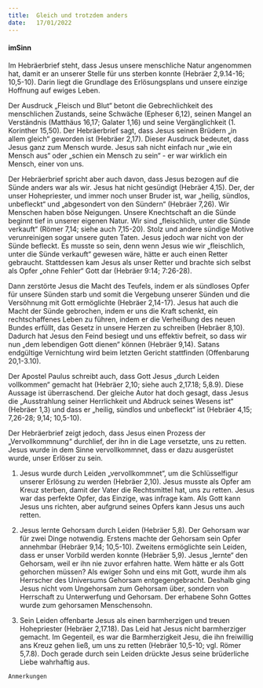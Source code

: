 ```yaml
---
title:  Gleich und trotzdem anders
date:   17/01/2022
---
```


#### imSinn

Im Hebräerbrief steht, dass Jesus unsere menschliche Natur angenommen hat, damit er an unserer Stelle für uns sterben konnte (Hebräer 2,9.14-16; 10,5-10). Darin liegt die Grundlage des Erlösungsplans und unsere einzige Hoffnung auf ewiges Leben.

Der Ausdruck „Fleisch und Blut“ betont die Gebrechlichkeit des menschlichen Zustands, seine Schwäche (Epheser 6,12), seinen Mangel an Verständnis (Matthäus 16,17; Galater 1,16) und seine Vergänglichkeit (1. Korinther 15,50). Der Hebräerbrief sagt, dass Jesus seinen Brüdern „in allem gleich“ geworden ist (Hebräer 2,17). Dieser Ausdruck bedeutet, dass Jesus ganz zum Mensch wurde. Jesus sah nicht einfach nur „wie ein Mensch aus“ oder „schien ein Mensch zu sein“ - er war wirklich ein Mensch, einer von uns.

Der Hebräerbrief spricht aber auch davon, dass Jesus bezogen auf die Sünde anders war als wir. Jesus hat nicht gesündigt (Hebräer 4,15). Der, der unser Hohepriester, und immer noch unser Bruder ist, war „heilig, sündlos, unbefleckt“ und „abgesondert von den Sündern“ (Hebräer 7,26). Wir Menschen haben böse Neigungen. Unsere Knechtschaft an die Sünde beginnt tief in unserer eigenen Natur. Wir sind „fleischlich, unter die Sünde verkauft“ (Römer 7,14; siehe auch 7,15-20). Stolz und andere sündige Motive verunreinigen sogar unsere guten Taten. Jesus jedoch war nicht von der Sünde befleckt. Es musste so sein, denn wenn Jesus wie wir „fleischlich, unter die Sünde verkauft“ gewesen wäre, hätte er auch einen Retter gebraucht. Stattdessen kam Jesus als unser Retter und brachte sich selbst als Opfer „ohne Fehler“ Gott dar (Hebräer 9:14; 7:26-28).

Dann zerstörte Jesus die Macht des Teufels, indem er als sündloses Opfer für unsere Sünden starb und somit die Vergebung unserer Sünden und die Versöhnung mit Gott ermöglichte (Hebräer 2,14-17). Jesus hat auch die Macht der Sünde gebrochen, indem er uns die Kraft schenkt, ein rechtschaffenes Leben zu führen, indem er die Verheißung des neuen Bundes erfüllt, das Gesetz in unsere Herzen zu schreiben (Hebräer 8,10). Dadurch hat Jesus den Feind besiegt und uns effektiv befreit, so dass wir nun „dem lebendigen Gott dienen“ können (Hebräer 9,14). Satans endgültige Vernichtung wird beim letzten Gericht stattfinden (Offenbarung 20,1-3.10).

Der Apostel Paulus schreibt auch, dass Gott Jesus „durch Leiden vollkommen“ gemacht hat (Hebräer 2,10; siehe auch 2,17.18; 5,8.9). Diese Aussage ist überraschend. Der gleiche Autor hat doch gesagt, dass Jesus die „Ausstrahlung seiner Herrlichkeit und Abdruck seines Wesens ist“ (Hebräer 1,3) und dass er „heilig, sündlos und unbefleckt“ ist (Hebräer 4,15; 7,26-28; 9,14; 10,5-10).

Der Hebräerbrief zeigt jedoch, dass Jesus einen Prozess der „Vervollkommnung“ durchlief, der ihn in die Lage versetzte, uns zu retten. Jesus wurde in dem Sinne vervollkommnet, dass er dazu ausgerüstet wurde, unser Erlöser zu sein.

1. Jesus wurde durch Leiden „vervollkommnet“, um die Schlüsselfigur unserer Erlösung zu werden (Hebräer 2,10). Jesus musste als Opfer am Kreuz sterben, damit der Vater die Rechtsmittel hat, uns zu retten. Jesus war das perfekte Opfer, das Einzige, was infrage kam. Als Gott kann Jesus uns richten, aber aufgrund seines Opfers kann Jesus uns auch retten.

2. Jesus lernte Gehorsam durch Leiden (Hebräer 5,8). Der Gehorsam war für zwei Dinge notwendig. Erstens machte der Gehorsam sein Opfer annehmbar (Hebräer 9,14; 10,5-10). Zweitens ermöglichte sein Leiden, dass er unser Vorbild werden konnte (Hebräer 5,9). Jesus „lernte“ den Gehorsam, weil er ihn nie zuvor erfahren hatte. Wem hätte er als Gott gehorchen müssen? Als ewiger Sohn und eins mit Gott, wurde ihm als Herrscher des Universums Gehorsam entgegengebracht. Deshalb ging Jesus nicht vom Ungehorsam zum Gehorsam über, sondern von Herrschaft zu Unterwerfung und Gehorsam. Der erhabene Sohn Gottes wurde zum gehorsamen Menschensohn.

3. Sein Leiden offenbarte Jesus als einen barmherzigen und treuen Hohepriester (Hebräer 2,17.18). Das Leid hat Jesus nicht barmherziger gemacht. Im Gegenteil, es war die Barmherzigkeit Jesu, die ihn freiwillig ans Kreuz gehen ließ, um uns zu retten (Hebräer 10,5-10; vgl. Römer 5,7.8). Doch gerade durch sein Leiden drückte Jesus seine brüderliche Liebe wahrhaftig aus.


`Anmerkungen`
